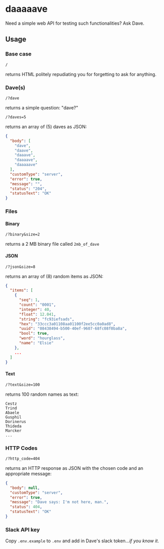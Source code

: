 # daaaaave

Need a simple web API for testing such functionalities? Ask Dave.

## Usage

### Base case

`/`

returns HTML politely repudiating you for forgetting to ask for anything.


### Dave(s)

`/?dave`

returns a simple question: "dave?"

`/?daves=5`

returns an array of (5) daves as JSON:

``` json
{
  "body": [
    "dave",
    "daave",
    "daaave",
    "daaaave",
    "daaaaave"
  ],
  "customType": "server",
  "error": true,
  "message": "",
  "status": "204",
  "statusText": "OK"
}
```

### Files

#### Binary

`/?binary&size=2`

returns a 2 MB binary file called `2mb_of_dave`

#### JSON

`/?json&size=8`

returns an array of (8) random items as JSON:

``` json
{
  "items": [
    {
      "seq": 1,
      "count": "0001",
      "integer": 40,
      "float": 12.041,
      "string": "fc93iefsads",
      "hex": "33ccc3a01108aa01100f2ee5cc0a0ad8",
      "uuid": "08438494-b500-40ef-9607-68fc08f0ba8a",
      "bool": true,
      "word": "hourglass",
      "name": "Elsie"
    },
    ...
  ]
}
```

#### Text

`/?text&size=100`

returns 100 random names as text:

``` text
Cestz
Trind
Abaele
Gusphil
Dorinerus
Thideda
Marcker
...
```

### HTTP Codes

`/?http_code=404`

returns an HTTP response as JSON with the chosen code and an appropriate message:

``` json
{
  "body": null,
  "customType": "server",
  "error": true,
  "message": "Dave says: I'm not here, man.",
  "status": 404,
  "statusText": "OK"
}
```

### Slack API key

Copy `.env.example` to `.env` and add in Dave's slack token...*if you know it*.

